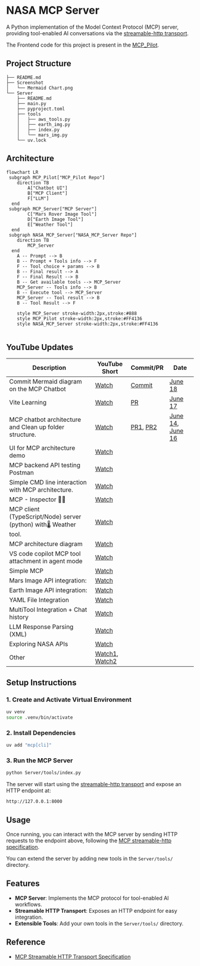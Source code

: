 # NASA MCP Server

A Python implementation of the Model Context Protocol (MCP) server, providing tool-enabled AI conversations via the [streamable-http transport](https://modelcontextprotocol.io/specification/2025-03-26/basic/transports#streamable-http).

The Frontend code for this project is present in the [MCP_Pilot](https://github.com/adithya1012/MCP_Pilot).

## Project Structure

```
├── README.md
├── Screenshot
│   └── Mermaid Chart.png
└── Server
    ├── README.md
    ├── main.py
    ├── pyproject.toml
    ├── tools
    │   ├── aws_tools.py
    │   ├── earth_img.py
    │   ├── index.py
    │   └── mars_img.py
    └── uv.lock
```

## Architecture

```mermaid
flowchart LR
 subgraph MCP_Pilot["MCP_Pilot Repo"]
    direction TB
        A["Chatbot UI"]
        B["MCP Client"]
        F["LLM"]
  end
 subgraph MCP_Server["MCP Server"]
        C["Mars Rover Image Tool"]
        D["Earth Image Tool"]
        E["Weather Tool"]
  end
 subgraph NASA_MCP_Server["NASA_MCP_Server Repo"]
    direction TB
        MCP_Server
  end
    A -- Prompt --> B
    B -- Prompt + Tools info --> F
    F -- Tool choice + params --> B
    B -- Final result --> A
    F -- Final Result --> B
    B -- Get available tools --> MCP_Server
    MCP_Server -- Tools info --> B
    B -- Execute tool --> MCP_Server
    MCP_Server -- Tool result --> B
    B -- Tool Result --> F

    style MCP_Server stroke-width:2px,stroke:#888
    style MCP_Pilot stroke-width:2px,stroke:#FF4136
    style NASA_MCP_Server stroke-width:2px,stroke:#FF4136


```

## YouTube Updates

| Description                                                       | YouTube Short                                                                  | Commit/PR                                                                                                   | Date                                                                                                                                                                                                                                                                       |
| ----------------------------------------------------------------- | ------------------------------------------------------------------------------ | ----------------------------------------------------------------------------------------------------------- | -------------------------------------------------------------------------------------------------------------------------------------------------------------------------------------------------------------------------------------------------------------------------- |
| Commit Mermaid diagram on the MCP Chatbot                         | [Watch](https://youtube.com/shorts/YSOqYVHAsjg)                                | [Commit](https://github.com/adithya1012/MIE_ChatBot/commit/b00f89d741af162aeba4b8f16b3669898979d265)        | [June 18](https://docs.google.com/document/d/1RGVLmfMQ1EpN2uXK2a6YLVcGXwu7ZrbIWCEe7AmRHBc/edit?pli=1&tab=t.0#heading=h.mrf11jp1gp4)                                                                                                                                        |
| Vite Learning                                                     | [Watch](https://youtube.com/shorts/EZeK7EcgFY4)                                | [PR](https://github.com/adithya1012/Learning/pull/1)                                                        | [June 17](https://docs.google.com/document/d/1RGVLmfMQ1EpN2uXK2a6YLVcGXwu7ZrbIWCEe7AmRHBc/edit?pli=1&tab=t.0#heading=h.f3pej13xvumg)                                                                                                                                       |
| MCP chatbot architecture and Clean up folder structure.           | [Watch](https://youtube.com/shorts/Ib9I8vepgPY)                                | [PR1](https://github.com/adithya1012/MIE_ChatBot/pull/18), [PR2](https://github.com/adithya1012/MCP/pull/1) | [June 14](https://docs.google.com/document/d/1RGVLmfMQ1EpN2uXK2a6YLVcGXwu7ZrbIWCEe7AmRHBc/edit?pli=1&tab=t.0#heading=h.8pcaemy93me2), [June 16](https://docs.google.com/document/d/1RGVLmfMQ1EpN2uXK2a6YLVcGXwu7ZrbIWCEe7AmRHBc/edit?pli=1&tab=t.0#heading=h.4kqr6yuqq850) |
| UI for MCP architecture demo                                      | [Watch](https://youtube.com/shorts/l_go1mo4wHY)                                |                                                                                                             |                                                                                                                                                                                                                                                                            |
| MCP backend API testing Postman                                   | [Watch](https://youtube.com/shorts/qY5o8yI-bZQ)                                |                                                                                                             |                                                                                                                                                                                                                                                                            |
| Simple CMD line interaction with MCP architecture.                | [Watch](https://youtube.com/shorts/3tGSEd2r8D0)                                |                                                                                                             |                                                                                                                                                                                                                                                                            |
| MCP - Inspector 🚓🚨                                              | [Watch](https://youtube.com/shorts/URPhnDYoKq4)                                |                                                                                                             |                                                                                                                                                                                                                                                                            |
| MCP client (TypeScript/Node) server (python) with🌡️ Weather tool. | [Watch](https://youtube.com/shorts/TJvB7dl9_8Y)                                |                                                                                                             |                                                                                                                                                                                                                                                                            |
| MCP architecture diagram                                          | [Watch](https://youtube.com/shorts/NlC0rGRSANQ)                                |                                                                                                             |                                                                                                                                                                                                                                                                            |
| VS code copilot MCP tool attachment in agent mode                 | [Watch](https://youtube.com/shorts/5t2vZ07zfus)                                |                                                                                                             |                                                                                                                                                                                                                                                                            |
| Simple MCP                                                        | [Watch](https://youtube.com/shorts/JYjJavez4Xo)                                |                                                                                                             |                                                                                                                                                                                                                                                                            |
| Mars Image API integration:                                       | [Watch](https://youtube.com/shorts/LMLNdOsZnFk)                                |                                                                                                             |                                                                                                                                                                                                                                                                            |
| Earth Image API integration:                                      | [Watch](https://youtube.com/shorts/WJMUf-ZXRyQ)                                |                                                                                                             |                                                                                                                                                                                                                                                                            |
| YAML File Integration                                             | [Watch](https://youtube.com/shorts/CovI4RM3zrg)                                |                                                                                                             |                                                                                                                                                                                                                                                                            |
| MultiTool Integration + Chat history                              | [Watch](https://youtube.com/shorts/J4uz3EOss80)                                |                                                                                                             |                                                                                                                                                                                                                                                                            |
| LLM Response Parsing (XML)                                        | [Watch](https://youtube.com/shorts/CCQt4RiIYJE)                                |                                                                                                             |                                                                                                                                                                                                                                                                            |
| Exploring NASA APIs                                               | [Watch](https://youtube.com/shorts/cBbhRo6dW5E)                                |                                                                                                             |                                                                                                                                                                                                                                                                            |
| Other                                                             | [Watch1](https://youtu.be/GklINnKCvQs), [Watch2](https://youtu.be/90mmfmDyxn8) |                                                                                                             |                                                                                                                                                                                                                                                                            |

## Setup Instructions

### 1. Create and Activate Virtual Environment

```bash
uv venv
source .venv/bin/activate
```

### 2. Install Dependencies

```bash
uv add "mcp[cli]"
```

### 3. Run the MCP Server

```bash
python Server/tools/index.py
```

The server will start using the [streamable-http transport](https://modelcontextprotocol.io/specification/2025-03-26/basic/transports#streamable-http) and expose an HTTP endpoint at:

```
http://127.0.0.1:8000
```

## Usage

Once running, you can interact with the MCP server by sending HTTP requests to the endpoint above, following the [MCP streamable-http specification](https://modelcontextprotocol.io/specification/2025-03-26/basic/transports#streamable-http).

You can extend the server by adding new tools in the `Server/tools/` directory.

## Features

- **MCP Server**: Implements the MCP protocol for tool-enabled AI workflows.
- **Streamable HTTP Transport**: Exposes an HTTP endpoint for easy integration.
- **Extensible Tools**: Add your own tools in the `Server/tools/` directory.

## Reference

- [MCP Streamable HTTP Transport Specification](https://modelcontextprotocol.io/specification/2025-03-26/basic/transports#streamable-http)
